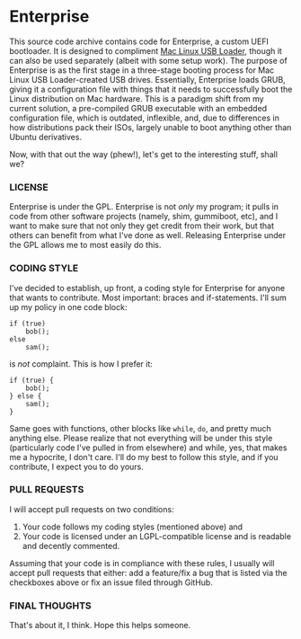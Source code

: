 Enterprise
==========

This source code archive contains code for Enterprise, a custom UEFI bootloader. It is designed to compliment [Mac Linux USB Loader](https://github.com/SevenBits/Mac-Linux-USB-Loader), though it can also be used separately (albeit with some setup work). The purpose of Enterprise is as the first stage in a three-stage booting process for Mac Linux USB Loader-created USB drives. Essentially, Enterprise loads GRUB, giving it a configuration file with things that it needs to successfully boot the Linux distribution on Mac hardware. This is a paradigm shift from my current solution, a pre-compiled GRUB executable with an embedded configuration file, which is outdated, inflexible, and, due to differences in how distributions pack their ISOs, largely unable to boot anything other than Ubuntu derivatives.

Now, with that out the way (phew!), let's get to the interesting stuff, shall we?

### LICENSE ###

Enterprise is under the GPL. Enterprise is not *only* my program; it pulls in code from other software projects (namely, shim, gummiboot, etc), and I want to make sure that not only they get credit from their work, but that others can benefit from what I've done as well. Releasing Enterprise under the GPL allows me to most easily do this.

### CODING STYLE ###

I've decided to establish, up front, a coding style for Enterprise for anyone that wants to contribute. Most important: braces and if-statements. I'll sum up my policy in one code block:

    if (true)
        bob();
    else
        sam();

is _not_ complaint. This is how I prefer it:

    if (true) {
        bob();
    } else {
        sam();
    }

Same goes with functions, other blocks like `while`, `do`, and pretty much anything else. Please realize that not everything will be under this style (particularly code I've pulled in from elsewhere) and while, yes, that makes me a hypocrite, I don't care. I'll do my best to follow this style, and if you contribute, I expect you to do yours.

### PULL REQUESTS ###

I will accept pull requests on two conditions:

1. Your code follows my coding styles (mentioned above) and
2. Your code is licensed under an LGPL-compatible license and is readable and decently commented.

Assuming that your code is in compliance with these rules, I usually will accept pull requests that either: add a feature/fix a bug that is listed via the checkboxes above or fix an issue filed through GitHub.

### FINAL THOUGHTS ###

That's about it, I think. Hope this helps someone.
